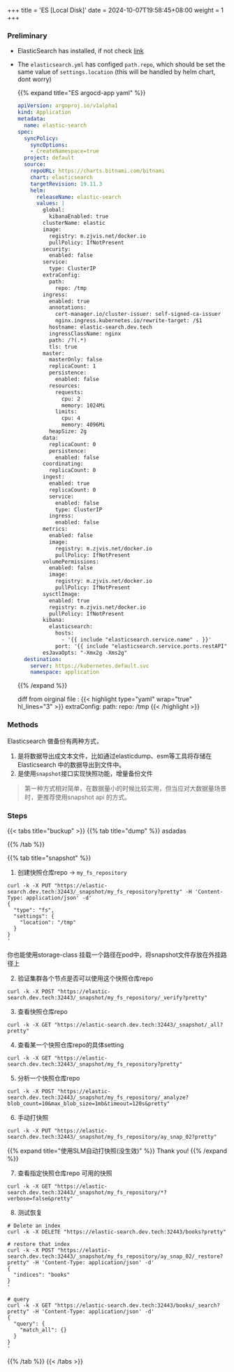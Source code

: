 +++
title = 'ES [Local Disk]'
date = 2024-10-07T19:58:45+08:00
weight = 1
+++

### Preliminary
- ElasticSearch has installed, if not check [link](/argo/argo-cd/application/ElasticSearch/index.html)
- The `elasticsearch.yml` has configed `path.repo`, which should be set the same value of `settings.location` (this will be handled by helm chart, dont worry)

  {{% expand title="ES argocd-app yaml" %}}
  ```yaml
  apiVersion: argoproj.io/v1alpha1
  kind: Application
  metadata:
    name: elastic-search
  spec:
    syncPolicy:
      syncOptions:
      - CreateNamespace=true
    project: default
    source:
      repoURL: https://charts.bitnami.com/bitnami
      chart: elasticsearch
      targetRevision: 19.11.3
      helm:
        releaseName: elastic-search
        values: |
          global:
            kibanaEnabled: true
          clusterName: elastic
          image:
            registry: m.zjvis.net/docker.io
            pullPolicy: IfNotPresent
          security:
            enabled: false
          service:
            type: ClusterIP
          extraConfig:
            path:
              repo: /tmp
          ingress:
            enabled: true
            annotations:
              cert-manager.io/cluster-issuer: self-signed-ca-issuer
              nginx.ingress.kubernetes.io/rewrite-target: /$1
            hostname: elastic-search.dev.tech
            ingressClassName: nginx
            path: /?(.*)
            tls: true
          master:
            masterOnly: false
            replicaCount: 1
            persistence:
              enabled: false
            resources:
              requests:
                cpu: 2
                memory: 1024Mi
              limits:
                cpu: 4
                memory: 4096Mi
            heapSize: 2g
          data:
            replicaCount: 0
            persistence:
              enabled: false
          coordinating:
            replicaCount: 0
          ingest:
            enabled: true
            replicaCount: 0
            service:
              enabled: false
              type: ClusterIP
            ingress:
              enabled: false
          metrics:
            enabled: false
            image:
              registry: m.zjvis.net/docker.io
              pullPolicy: IfNotPresent
          volumePermissions:
            enabled: false
            image:
              registry: m.zjvis.net/docker.io
              pullPolicy: IfNotPresent
          sysctlImage:
            enabled: true
            registry: m.zjvis.net/docker.io
            pullPolicy: IfNotPresent
          kibana:
            elasticsearch:
              hosts:
                - '{{ include "elasticsearch.service.name" . }}'
              port: '{{ include "elasticsearch.service.ports.restAPI" . }}'
          esJavaOpts: "-Xmx2g -Xms2g"        
    destination:
      server: https://kubernetes.default.svc
      namespace: application
  ```
  {{% /expand %}}

  diff from oirginal file :
  {{< highlight type="yaml" wrap="true" hl_lines="3" >}}
  extraConfig:
      path:
        repo: /tmp
  {{< /highlight >}}

### Methods
Elasticsearch 做备份有两种方式，

1. 是将数据导出成文本文件，比如通过elasticdump、esm等工具将存储在 Elasticsearch 中的数据导出到文件中。
2. 是使用`snapshot`接口实现快照功能，增量备份文件
   
> 第一种方式相对简单，在数据量小的时候比较实用，但当应对大数据量场景时，更推荐使用snapshot api 的方式。

### Steps
{{< tabs title="buckup" >}}
{{% tab title="dump" %}}
asdadas

{{% /tab %}}

{{% tab title="snapshot" %}}
1. 创建快照仓库repo -> `my_fs_repository`
```shell
curl -k -X PUT "https://elastic-search.dev.tech:32443/_snapshot/my_fs_repository?pretty" -H 'Content-Type: application/json' -d'
{
  "type": "fs",
  "settings": {
    "location": "/tmp"
  }
}
'
```
你也能使用storage-class 挂载一个路径在pod中，将snapshot文件存放在外挂路径上

2. 验证集群各个节点是否可以使用这个快照仓库repo
```shell
curl -k -X POST "https://elastic-search.dev.tech:32443/_snapshot/my_fs_repository/_verify?pretty"
```

3. 查看快照仓库repo
```shell
curl -k -X GET "https://elastic-search.dev.tech:32443/_snapshot/_all?pretty"
```

4. 查看某一个快照仓库repo的具体setting
```shell
curl -k -X GET "https://elastic-search.dev.tech:32443/_snapshot/my_fs_repository?pretty"
```

5. 分析一个快照仓库repo
```shell
curl -k -X POST "https://elastic-search.dev.tech:32443/_snapshot/my_fs_repository/_analyze?blob_count=10&max_blob_size=1mb&timeout=120s&pretty"
```

6. 手动打快照
```shell
curl -k -X PUT "https://elastic-search.dev.tech:32443/_snapshot/my_fs_repository/ay_snap_02?pretty"
```
{{% expand title="使用SLM自动打快照(没生效)" %}}
Thank you!
{{% /expand %}}

7. 查看指定快照仓库repo 可用的快照
```shell
curl -k -X GET "https://elastic-search.dev.tech:32443/_snapshot/my_fs_repository/*?verbose=false&pretty"
```

8. 测试恢复
```shell
# Delete an index
curl -k -X DELETE "https://elastic-search.dev.tech:32443/books?pretty"

# restore that index
curl -k -X POST "https://elastic-search.dev.tech:32443/_snapshot/my_fs_repository/ay_snap_02/_restore?pretty" -H 'Content-Type: application/json' -d'
{
  "indices": "books"
}
'

# query
curl -k -X GET "https://elastic-search.dev.tech:32443/books/_search?pretty" -H 'Content-Type: application/json' -d'
{
  "query": {
    "match_all": {}
  }
}
'
```

{{% /tab %}}
{{< /tabs >}}
